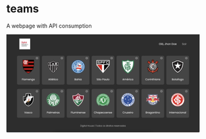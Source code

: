 # teams
A webpage with API consumption

![alt text](https://github.com/felipestefani/teams/blob/main/public/readme_img/home.png)
